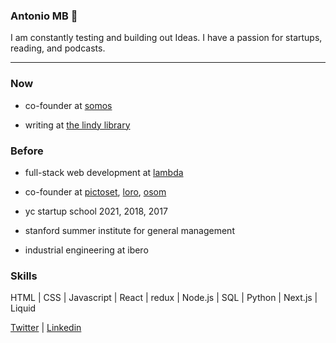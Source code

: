 ### Antonio MB :space_invader:

I am constantly testing and building out Ideas. I have a passion for startups, reading, and podcasts.

---

### Now

* co-founder at [somos](http://siempresomos.com/)

* writing at [the lindy library](https://thelindylibrary.org/)

### Before

* full-stack web development at [lambda](https://lambdaschool.com/)

* co-founder at [pictoset](https://www.pictoset.com/), [loro](https://www.myloro.com/), [osom](http://www.osom.io/)

* yc startup school 2021, 2018, 2017

* stanford summer institute for general management

* industrial engineering at ibero

### Skills

HTML | CSS | Javascript | React | redux | Node.js | SQL | Python | Next.js | Liquid


[Twitter](https://twitter.com/tono_mtzb) | [Linkedin](https://www.linkedin.com/in/antoniomtzb/) 
